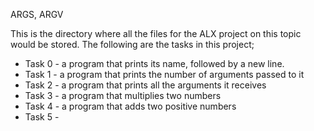 ARGS, ARGV

This is the directory where all the files for the ALX project on this topic would be stored. The following are the tasks in this project;
* Task 0 - a program that prints its name, followed by a new line.
* Task 1 - a program that prints the number of arguments passed to it
* Task 2 - a program that prints all the arguments it receives
* Task 3 - a program that multiplies two numbers
* Task 4 - a program that adds two positive numbers
* Task 5 - 
